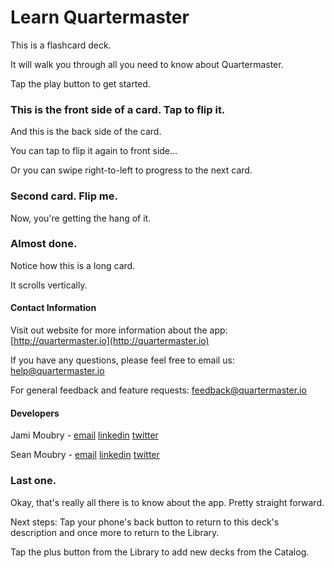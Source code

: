 Learn Quartermaster
===================

This is a flashcard deck.

It will walk you through all you need to know about Quartermaster.

Tap the play button to get started.

### This is the front side of a card. Tap to flip it.

And this is the back side of the card.

You can tap to flip it again to front side...

Or you can swipe right-to-left to progress to the next card.

### Second card. Flip me.

Now, you're getting the hang of it.

### Almost done.

Notice how this is a long card.

It scrolls vertically.

#### Contact Information

Visit out website for more information about the app: [http://quartermaster.io](http://quartermaster.io)

If you have any questions, please feel free to email us: [help@quartermaster.io](mailto:help@quartermaster.io)

For general feedback and feature requests: [feedback@quartermaster.io](mailto:help@quartermaster.io)

#### Developers

Jami Moubry - [email](mailto:sean+quartermaster@moubry.com) [linkedin](http://www.linkedin.com/in/jamimoubry) [twitter](https://twitter.com/_jami)

Sean Moubry - [email](mailto:sean+quartermaster@moubry.com) [linkedin](http://www.linkedin.com/in/moubry) [twitter](https://twitter.com/ethicalsean)

### Last one.

Okay, that's really all there is to know about the app. Pretty straight forward.

Next steps: Tap your phone's back button to return to this deck's description and once more to return to the Library.

Tap the plus button from the Library to add new decks from the Catalog.
